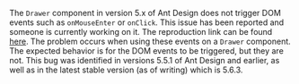 The `Drawer` component in version 5.x of Ant Design does not trigger DOM events such as `onMouseEnter` or `onClick`. This issue has been reported and someone is currently working on it. The reproduction link can be found [here](https://codesandbox.io/s/confident-dew-y8ug15). The problem occurs when using these events on a `Drawer` component. The expected behavior is for the DOM events to be triggered, but they are not. This bug was identified in versions 5.5.1 of Ant Design and earlier, as well as in the latest stable version (as of writing) which is 5.6.3.
